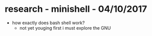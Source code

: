 # research - minishell - 04/10/2017

* how exactly does bash shell work?
	* not yet youging first i must explore the GNU







